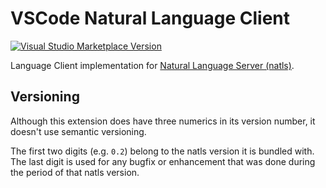 # VSCode Natural Language Client

[![Visual Studio Marketplace Version](https://img.shields.io/visual-studio-marketplace/v/markusamshove.vscode-natural?color=%2300cc00&label=marketplace%20version)](https://marketplace.visualstudio.com/items?itemName=markusamshove.vscode-natural)

Language Client implementation for [Natural Language Server (natls)](https://github.com/markusamshove/natls).

## Versioning

Although this extension does have three numerics in its version number, it doesn't use semantic versioning.

The first two digits (e.g. `0.2`) belong to the natls version it is bundled with. The last digit is used for any
bugfix or enhancement that was done during the period of that natls version.
